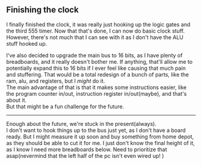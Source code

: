 ## Finishing the clock

I finally finished the clock, it was really just hooking up the logic gates and the third 555 timer.  Now that that's done, I can now do basic clock stuff.  However, there's not much that I can see with it as I don't have the ALU stuff hooked up.  

I've also decided to upgrade the main bus to 16 bits, as I have plenty of breadboards, and it really doesn't bother me.  If anything, that'll allow me to potentially expand this to 16 bits if I ever feel like causing that much pain and stuffering.  That would be a total redesign of a bunch of parts, like the ram, alu, and registers, but I _might_ do it.  
The main advantage of that is that it makes some instructions easier, like the program counter in/out, instruction register in/out(maybe), and that's about it.  
But that might be a fun challenge for the future.

---

Enough about the future, we're stuck in the present(always).  
I don't want to hook things up to the bus just yet, as I don't have a board ready.  But I might measure it up soon and buy something from home depot, as they should be able to cut it for me.  I just don't know the final height of it, as I know I need more breadboards below.  Need to prioritize that asap(nevermind that the left half of the pc isn't even wired up!  )